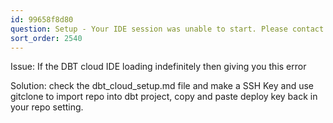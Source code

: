 ```yaml
---
id: 99658f8d80
question: Setup - Your IDE session was unable to start. Please contact support.
sort_order: 2540
---
```


Issue: If the DBT cloud IDE loading indefinitely then giving you this error

Solution: check the dbt_cloud_setup.md  file and make a SSH Key and use gitclone to import repo into dbt project, copy and paste deploy key back in your repo setting.

